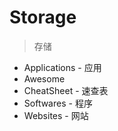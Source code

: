 # Storage
>
> 存储

- Applications - 应用
- Awesome
- CheatSheet - 速查表
- Softwares - 程序
- Websites - 网站
